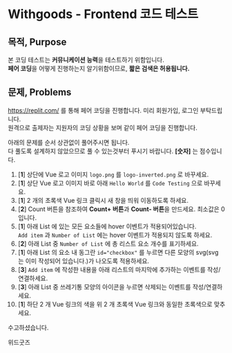 # Withgoods - Frontend 코드 테스트

## 목적, Purpose
본 코딩 테스트는 **커뮤니케이션 능력**을 테스트하기 위함입니다.<br/>
**페어 코딩**을 어떻게 진행하는지 알기위함이므로, **짧은 검색은 허용됩니다.**

## 문제, Problems
https://replit.com/ 를 통해 페어 코딩을 진행합니다. 미리 회원가입, 로그인 부탁드립니다.<br/>
원격으로 출제자는 지원자의 코딩 상황을 보며 같이 페어 코딩을 진행합니다.

아래의 문제를 순서 상관없이 풀어주시면 됩니다.<br/>
다 풀도록 설계하지 않았으므로 풀 수 있는것부터 푸시기 바랍니다. **[숫자]** 는 점수입니다.

1. [**1**] 상단에 Vue 로고 이미지 `logo.png` 를 `logo-inverted.png` 로 바꾸세요.
2. [**1**] 상단 Vue 로고 이미지 바로 아래 `Hello World` 를 `Code Testing` 으로 바꾸세요.
3. [**1**] 2 개의 초록색 Vue 링크 클릭시 새 창을 띄워 이동하도록 하세요.
4. [**2**] Count 버튼을 참조하여 **Count+ 버튼**과 **Count- 버튼**을 만드세요. 최소값은 0 입니다.
5. [**1**] 아래 List 에 있는 모든 요소들에 hover 이벤트가 적용되어있습니다.<br/>`Add item` 과 `Number of List` 에는 hover 이벤트가 적용되지 않도록 하세요.
6. [**2**] 아래 List 중 `Number of List` 에 총 리스트 요소 개수를 표기하세요.
7. [**1**] 아래 List 의 요소 내 동그란 `id="checkbox"` 를 누르면 다른 모양의 svg(svg 는 이미 작성되어 있습니다.)가 나오도록 적용하세요.
8. [**3**] `Add item` 에 작성한 내용을 아래 리스트의 마지막에 추가하는 이벤트를 작성/연결하세요.
9. [**3**] 아래 List 중 쓰레기통 모양의 아이콘을 누르면 삭제되는 이벤트를 작성/연결하세요.
10. [**1**] 하단 2 개 Vue 링크의 색을 위 2 개 초록색 Vue 링크와 동일한 초록색으로 맞추세요.

수고하셨습니다.

위드굿즈
